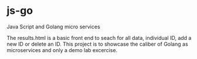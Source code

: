 # js-go
Java Script and Golang micro services

The results.html is a basic front end to seach for all data, individual ID, add a new ID or delete an ID.
This project is to showcase the caliber of Golang as microservices and only a demo lab excercise.
